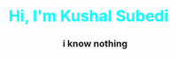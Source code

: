 <center>
<body bg-color="black">
<h1 style="color: cyan">Hi, I'm Kushal Subedi</h1>

<ul>

### i know nothing

</ul>

</body>
</center>
